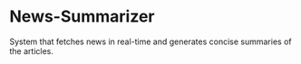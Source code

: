 # News-Summarizer
System that fetches news in real-time and generates concise summaries of the articles. 
